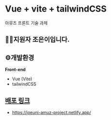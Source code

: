 # Vue + vite + tailwindCSS
아뮤즈 프론트 기술 과제 

## 🙋‍♀️지원자 조은이입니다.

## ⚙️개발환경
**Front-end**
- Vue (Vite)
- tailwindCSS

## [배포 링크](https://joeuni-amuz-project.netlify.app/)
- https://joeuni-amuz-project.netlify.app/
